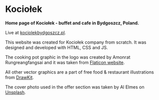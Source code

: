 # Kociołek

**Home page of Kociołek - buffet and cafe in Bydgoszcz, Poland.**

Live at [kociolekbydgoszcz.pl](https://kociolekbydgoszcz.pl/).

This website was created for Kociołek company from scratch. It was designed and developed with HTML, CSS and JS.

The cooking pot graphic in the logo was created by Amonrat Rungreangfangsai and it was taken from [Flaticon website](https://www.flaticon.com/free-icons/food).

All other vector graphics are a part of free food & restaurant illustrations from [DrawKit](https://www.drawkit.com/product/restaurants-dining-illustrations).

The cover photo used in the offer section was taken by Al Elmes on [Unsplash](https://unsplash.com/).
